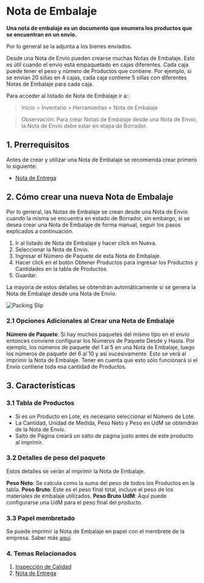 <!-- add-breadcrumbs -->
# Nota de Embalaje

**Una nota de embalaje es un documento que enumera los productos que se encuentran en un envío.**

Por lo general se la adjunta a los bienes enviados.

Desde una Nota de Envío pueden crearse muchas Notas de Embalaje. Esto es útil cuando el envío está empaquetado en cajas diferentes. Cada caja puede tener el peso y número de Productos que contiene. Por ejemplo, si se envían 20 sillas en 4 cajas, cada caja contiene 5 sillas con diferentes Notas de Embalaje para cada caja. 

Para acceder al listado de Nota de Embalaje ir a::
> Inicio > Inventario > Herramientas > Nota de Embalaje

> Observación: Para crear Notas de Embalaje desde una Nota de Envio, la Nota de Envío debe estar en etapa de Borrador.  

## 1. Prerrequisitos
Antes de crear y utilizar una Nota de Embalaje se recomienda crear primero lo siguiente:

* [Nota de Entrega](/docs/user/manual/en/stock/delivery-note)


## 2. Cómo crear una nueva Nota de Embalaje
Por lo general, las Notas de Embalaje se crean desde una Nota de Envío cuando la misma se encuentra en estado de Borrador, sin embargo, si se desea crear una Nota de Embalaje de forma manual, seguir los pasos explicados a continuación. 

1. Ir al listado de Nota de Embalaje y hacer click en Nueva.
1. Seleccionar la Nota de Envío.
1. Ingresar el Número de Paquete de esta Nota de Embalaje.
1. Hacer click en el botón Obtener Productos para ingresar los Productos y Cantidades en la tabla de Productos.
1. Guardar.

La mayoría de estos detalles se obtendrán automáticamente si se genera la Nota de Embalaje desde una Nota de Envío.

<img class="screenshot" alt="Packing Slip" src="{{docs_base_url}}/assets/img/stock/packing-slip.png">


### 2.1 Opciones Adicionales al Crear una Nota de Embalaje
**Número de Paquete**: Si hay muchos paquetes del mismo tipo en el envío entonces conviene configurar los Números de Paquete Desde y Hasta. Por ejemplo, los números de paquete del 1 al 5 en una Nota de Embalaje, luego los números de paquete del 6 al 10 y así sucesivamente.  Esto se verá al imprimir la Nota de Embalaje. Tener en cuenta que esto sólo funcionará si el Envío contiene toda esa cantidad de Productos.

## 3. Características

### 3.1 Tabla de Productos

* Si es un Producto en Lote, es necesario seleccionar el Número de Lote.
* La Cantidad, Unidad de Medida, Peso Neto y Peso en UdM se obtendrán de la Nota de Envío.
* Salto de Página creará un salto de página justo antes de este producto al imprimir.

### 3.2 Detalles de peso del paquete

Estos detalles se verán al imprimir la Nota de Embalaje.

**Peso Neto**: Se calcula como la suma del peso de todos los Productos en la tabla.
**Peso Bruto**: Este es el peso final total, incluye el peso de los materiales de embalaje utilizados. 
**Peso Bruto UdM**: Aquí puede configurarse una UdM para el peso final del producto.

### 3.3 Papel membretado
Se puede imprimir la Nota de Embalaje en papel con el membrete de la empresa. Saber más [aquí](/docs/user/manual/en/setting-up/print/letter-head).


### 4. Temas Relacionados
1. [Inspección de Calidad](/docs/user/manual/en/stock/quality-inspection)
1. [Nota de Entrega](/docs/user/manual/en/stock/delivery-note)
